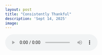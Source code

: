```yaml
---
layout: post
title: "Consistently Thankful"
description: 'Sept 14, 2025'
image:
---
```


<audio controls>
  <source src="assets/audio/fbc_2025-09-14_sermon.mp3" type="audio/mp3">
Your browser does not support the audio element.
</audio>

